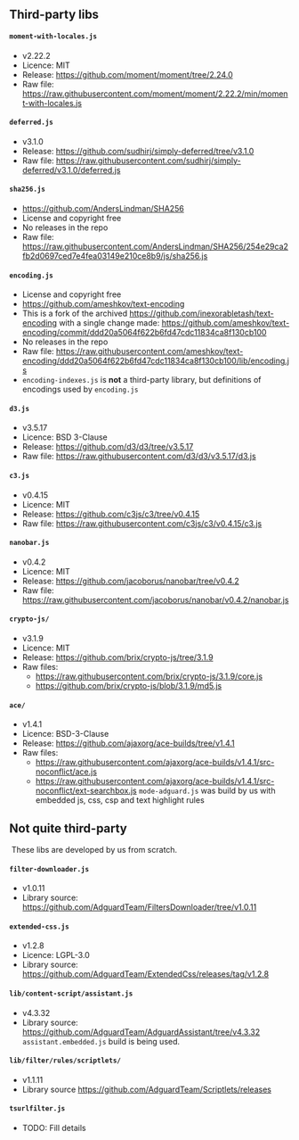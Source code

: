 ## Third-party libs

#### `moment-with-locales.js`
* v2.22.2
* Licence: MIT
* Release: https://github.com/moment/moment/tree/2.24.0
* Raw file: https://raw.githubusercontent.com/moment/moment/2.22.2/min/moment-with-locales.js

#### `deferred.js`
* v3.1.0
* Release: https://github.com/sudhirj/simply-deferred/tree/v3.1.0
* Raw file: https://raw.githubusercontent.com/sudhirj/simply-deferred/v3.1.0/deferred.js

#### `sha256.js`
* https://github.com/AndersLindman/SHA256
* License and copyright free
* No releases in the repo
* Raw file: https://raw.githubusercontent.com/AndersLindman/SHA256/254e29ca2fb2d0697ced7e4fea03149e210ce8b9/js/sha256.js

#### `encoding.js`
* License and copyright free
* https://github.com/ameshkov/text-encoding
* This is a fork of the archived https://github.com/inexorabletash/text-encoding with a single change made: https://github.com/ameshkov/text-encoding/commit/ddd20a5064f622b6fd47cdc11834ca8f130cb100
* No releases in the repo
* Raw file: https://raw.githubusercontent.com/ameshkov/text-encoding/ddd20a5064f622b6fd47cdc11834ca8f130cb100/lib/encoding.js
* `encoding-indexes.js` is **not** a third-party library, but definitions of encodings used by `encoding.js`

#### `d3.js`
* v3.5.17
* Licence: BSD 3-Clause
* Release: https://github.com/d3/d3/tree/v3.5.17
* Raw file: https://raw.githubusercontent.com/d3/d3/v3.5.17/d3.js

#### `c3.js`
* v0.4.15
* Licence: MIT
* Release: https://github.com/c3js/c3/tree/v0.4.15
* Raw file: https://raw.githubusercontent.com/c3js/c3/v0.4.15/c3.js

#### `nanobar.js`
* v0.4.2
* Licence: MIT
* Release: https://github.com/jacoborus/nanobar/tree/v0.4.2
* Raw file: https://raw.githubusercontent.com/jacoborus/nanobar/v0.4.2/nanobar.js

#### `crypto-js/`
* v3.1.9
* Licence: MIT
* Release: https://github.com/brix/crypto-js/tree/3.1.9
* Raw files:
    * https://raw.githubusercontent.com/brix/crypto-js/3.1.9/core.js
    * https://github.com/brix/crypto-js/blob/3.1.9/md5.js

#### `ace/`
* v1.4.1
* Licence: BSD-3-Clause
* Release: https://github.com/ajaxorg/ace-builds/tree/v1.4.1
* Raw files:
    * https://raw.githubusercontent.com/ajaxorg/ace-builds/v1.4.1/src-noconflict/ace.js
    * https://raw.githubusercontent.com/ajaxorg/ace-builds/v1.4.1/src-noconflict/ext-searchbox.js
`mode-adguard.js` was build by us with embedded js, css, csp and text highlight rules

## Not quite third-party
​
These libs are developed by us from scratch.
​
#### `filter-downloader.js`
* v1.0.11
* Library source: https://github.com/AdguardTeam/FiltersDownloader/tree/v1.0.11

#### `extended-css.js`
* v1.2.8
* Licence: LGPL-3.0
* Library source: https://github.com/AdguardTeam/ExtendedCss/releases/tag/v1.2.8

#### `lib/content-script/assistant.js`
* v4.3.32
* Library source: https://github.com/AdguardTeam/AdguardAssistant/tree/v4.3.32
`assistant.embedded.js` build is being used.

#### `lib/filter/rules/scriptlets/`
* v1.1.11
* Library source https://github.com/AdguardTeam/Scriptlets/releases

#### `tsurlfilter.js`
* TODO: Fill details



